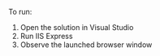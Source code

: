 ﻿To run: 

1. Open the solution in Visual Studio
2. Run IIS Express
3. Observe the launched browser window